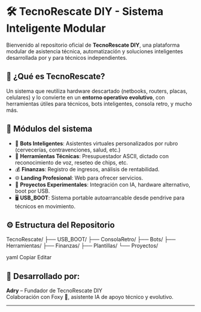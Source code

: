 # 🛠️ TecnoRescate DIY - Sistema Inteligente Modular

Bienvenido al repositorio oficial de **TecnoRescate DIY**, una plataforma modular de asistencia técnica, automatización y soluciones inteligentes desarrollada por y para técnicos independientes.

## 🚀 ¿Qué es TecnoRescate?
Un sistema que reutiliza hardware descartado (netbooks, routers, placas, celulares) y lo convierte en un **entorno operativo evolutivo**, con herramientas útiles para técnicos, bots inteligentes, consola retro, y mucho más.

## 🧩 Módulos del sistema

- 🤖 **Bots Inteligentes**: Asistentes virtuales personalizados por rubro (cervecerías, contravenciones, salud, etc.)
- 🔧 **Herramientas Técnicas**: Presupuestador ASCII, dictado con reconocimiento de voz, reseteo de chips, etc.
- 💰 **Finanzas**: Registro de ingresos, análisis de rentabilidad.
- 🌐 **Landing Profesional**: Web para ofrecer servicios.
- 🧪 **Proyectos Experimentales**: Integración con IA, hardware alternativo, boot por USB.
- 🖥️ **USB_BOOT**: Sistema portable autoarrancable desde pendrive para técnicos en movimiento.

## ⚙️ Estructura del Repositorio
TecnoRescate/
├── USB_BOOT/
├── ConsolaRetro/
├── Bots/
├── Herramientas/
├── Finanzas/
├── Plantillas/
└── Proyectos/

yaml
Copiar
Editar

## 🧠 Desarrollado por:
**Adry** – Fundador de TecnoRescate DIY  
Colaboración con Foxy 🦊, asistente IA de apoyo técnico y evolutivo.

---